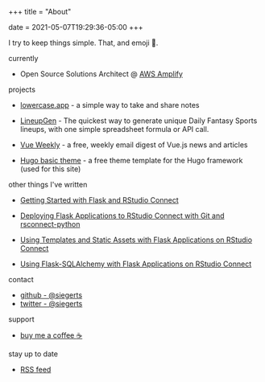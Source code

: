 +++
title = "About"

date = 2021-05-07T19:29:36-05:00
+++

I try to keep things simple. That, and emoji :dog:.

currently

- Open Source Solutions Architect @ [AWS Amplify](https://aws.amazon.com/amplify/)
 

projects

- [lowercase.app](https://www.lowercase.app) - a simple way to take and share notes

- [LineupGen](https://www.lineupgen.com) - The quickest way to generate unique Daily Fantasy Sports lineups, with one simple spreadsheet formula or API call.

- [Vue Weekly](https://www.vueweekly.dev/) - a free, weekly email digest of Vue.js news and articles

- [Hugo basic theme](https://themes.gohugo.io/hugo-theme-basic/) - a free theme template for the Hugo framework (used for this site)


other things I've written

- [Getting Started with Flask and RStudio Connect](https://support.rstudio.com/hc/en-us/articles/360044700234-Getting-Started-with-Flask-and-RStudio-Connect)

- [Deploying Flask Applications to RStudio Connect with Git and rsconnect-python](https://support.rstudio.com/hc/en-us/articles/360045224233)

- [Using Templates and Static Assets with Flask Applications on RStudio Connect](https://support.rstudio.com/hc/en-us/articles/360045279313)

- [Using Flask-SQLAlchemy with Flask Applications on RStudio Connect](https://support.rstudio.com/hc/en-us/articles/360045926213-Using-Flask-SQLAlchemy-with-Flask-Applications-on-RStudio-Connect)

contact

- [github - @siegerts](https://github.com/siegerts)
- [twitter - @siegerts](https://twitter.com/siegerts)


support 
- [buy me a coffee :coffee:](https://www.buymeacoffee.com/siegerts)


stay up to date

- [RSS feed](https://www.xiegerts.com/post/index.xml)
